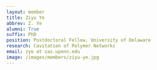 ```yaml
---
layout: member
title: Ziyu Ye
abbrev: Z. Ye
alumni: True
suffix: PhD
position: Postdoctoral Fellow, University of Delaware
research: Cavitation of Polymer Networks
email: zye at sas.upenn.edu
image: /images/members/ziyu-ye.jpg
---
```

